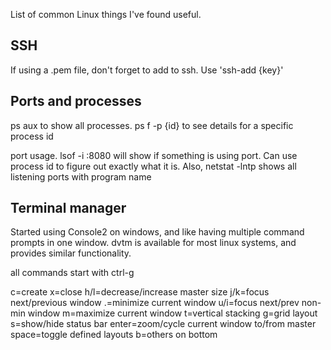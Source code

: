 [title:Linux Notes]: /
[date:2012-08-24]: /
[menu:Linux]: /

List of common Linux things I've found useful.

## SSH

If using a .pem file, don't forget to add to ssh. Use 'ssh-add {key}'

## Ports and processes
ps aux to show all processes. ps f -p {id} to see details for a specific process id

port usage. lsof -i :8080 will show if something is using port. Can use process id to figure out exactly what it is. Also, netstat -lntp shows all listening ports with program name

## Terminal manager  #######
Started using Console2 on windows, and like having multiple command prompts in one window. dvtm is available for most linux systems, and provides similar functionality.

all commands start with ctrl-g

c=create
x=close
h/l=decrease/increase master size
j/k=focus next/previous window
.=minimize current window
u/i=focus next/prev non-min window
m=maximize current window
t=vertical stacking
g=grid layout
s=show/hide status bar
enter=zoom/cycle current window to/from master
space=toggle defined layouts
b=others on bottom
